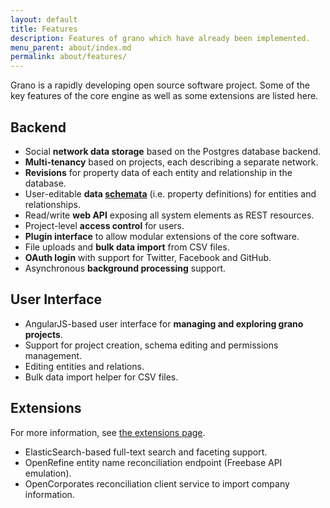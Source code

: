 ```yaml
---
layout: default
title: Features
description: Features of grano which have already been implemented.
menu_parent: about/index.md
permalink: about/features/
---
```


Grano is a rapidly developing open source software project. Some of the key features of the core engine as well as some extensions are listed here.

## Backend

* Social **network data storage** based on the Postgres database backend.
* **Multi-tenancy** based on projects, each describing a separate network.
* **Revisions** for property data of each entity and relationship in the database.
* User-editable **data [schemata](/docs/schema)** (i.e. property definitions) for entities and relationships.
* Read/write **web API** exposing all system elements as REST resources.
* Project-level **access control** for users.
* **Plugin interface** to allow modular extensions of the core software.
* File uploads and **bulk data import** from CSV files.
* **OAuth login** with support for Twitter, Facebook and GitHub.
* Asynchronous **background processing** support.


## User Interface

* AngularJS-based user interface for **managing and exploring grano projects**.
* Support for project creation, schema editing and permissions management.
* Editing entities and relations.
* Bulk data import helper for CSV files.


## Extensions

For more information, see [the extensions page](/extensions).

* ElasticSearch-based full-text search and faceting support.
* OpenRefine entity name reconciliation endpoint (Freebase API emulation).
* OpenCorporates reconciliation client service to import company information.
